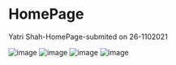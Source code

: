 # HomePage
Yatri Shah-HomePage-submited on 26-1102021


![image](https://user-images.githubusercontent.com/84889461/143598632-e66403a4-c3d7-44f9-b4b7-18f446ebdda7.png)
![image](https://user-images.githubusercontent.com/84889461/143599563-0ea096a2-1354-49aa-8bfb-fc7091ba301b.png)
![image](https://user-images.githubusercontent.com/84889461/143599684-1683a9e5-e1a8-475c-b0fd-714390afbe4c.png)
![image](https://user-images.githubusercontent.com/84889461/143599807-03466b75-9aa5-4b7e-8eea-305538d2408a.png)

